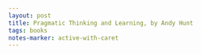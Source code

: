 ```yaml
---
layout: post
title: Pragmatic Thinking and Learning, by Andy Hunt
tags: books
notes-marker: active-with-caret
---
```

